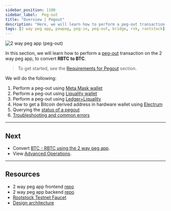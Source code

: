 ```yaml
---
sidebar_position: 1100
sidebar_label:  Peg-out
title: "Overview | Pegout"
description: "Here, we will learn how to perform a peg-out transaction using the 2 way peg app."
tags: [2 way peg app, powpeg, peg-in, peg-out, bridge, rsk, rootstock]
---
```


![2 way peg app (peg-out)](/img/resources/two-way-peg-app/pegout.gif)

In this section, we will learn how to perform a [peg-out](/resources/guides/two-way-peg-app/glossary/) transaction on the 2 way peg app, to convert **RBTC to BTC**. 

> To get started, see the [Requirements for Pegout](/resources/guides/two-way-peg-app/prerequisites/) section.

We will do the following:

1. Perform a peg-out using [Meta Mask wallet](/resources/guides/two-way-peg-app/pegout/metamask/)
2. Perform a peg-out using [Liquality wallet](/resources/guides/two-way-peg-app/pegout/liquality/)
3. Perform a peg-out using [Ledger+Liquality](/resources/guides/two-way-peg-app/pegout/ledger-liquality/)
4. How to get a Bitcoin derived address in hardware wallet using [Electrum](/resources/guides/two-way-peg-app/pegout/deriving-electrum)
5. Querying the [status of a pegout](/resources/guides/two-way-peg-app/pegout/status)
6. [Troubleshooting and common errors](/resources/guides/two-way-peg-app/pegout/pegout-common-errors/)

----

## Next
* Convert [BTC - RBTC using the 2 way peg app](/resources/guides/two-way-peg-app/pegin/).
* View [Advanced Operations](/resources/guides/two-way-peg-app/advanced-operations/).

----

## Resources
* 2 way peg app frontend [repo](https://github.com/rsksmart/2wp-app)
* 2 way peg app backend [repo](https://github.com/rsksmart/2wp-api)
* [Rootstock Testnet Faucet](https://faucet.rootstock.io/)
* [Design architecture](/resources/guides/two-way-peg-app/advanced-operations/design-architecture/)